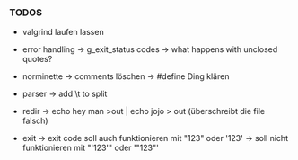 ### TODOS

- valgrind laufen lassen

- error handling
	-> g_exit_status codes
	-> what happens with unclosed quotes?

- norminette
	-> comments löschen
	-> #define Ding klären

- parser
	-> add \t to split

- redir
	-> echo hey man >out | echo jojo > out (überschreibt die file falsch)

- exit
	-> exit code soll auch funktionieren mit "123" oder '123'
	-> soll nicht funktionieren mit "'123'" oder '"123"'